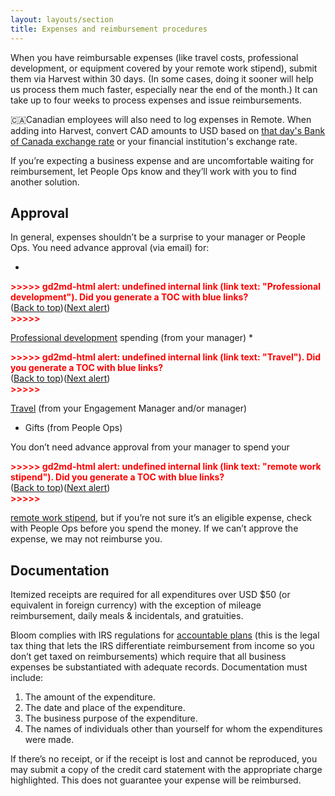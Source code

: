 ```yaml
---
layout: layouts/section
title: Expenses and reimbursement procedures
---
```


When you have reimbursable expenses (like travel costs, professional development, or equipment covered by your remote work stipend), submit them via Harvest within 30 days. (In some cases, doing it sooner will help us process them much faster, especially near the end of the month.) It can take up to four weeks to process expenses and issue reimbursements. 

🇨🇦Canadian employees will also need to log expenses in Remote. When adding into Harvest, convert CAD amounts to USD based on [that day's Bank of Canada exchange rate](https://www.bankofcanada.ca/rates/exchange/daily-exchange-rates-lookup/) or your financial institution's exchange rate.

If you’re expecting a business expense and are uncomfortable waiting for reimbursement, let People Ops know and they’ll work with you to find another solution.


## Approval

In general, expenses shouldn’t be a surprise to your manager or People Ops. You need advance approval (via email) for:

* 

<p id="gdcalert14" ><span style="color: red; font-weight: bold">>>>>>  gd2md-html alert: undefined internal link (link text: "Professional development"). Did you generate a TOC with blue links? </span><br>(<a href="#">Back to top</a>)(<a href="#gdcalert15">Next alert</a>)<br><span style="color: red; font-weight: bold">>>>>> </span></p>

[Professional development](#heading=h.1g2wtc3ivsz6) spending (from your manager)
* 

<p id="gdcalert15" ><span style="color: red; font-weight: bold">>>>>>  gd2md-html alert: undefined internal link (link text: "Travel"). Did you generate a TOC with blue links? </span><br>(<a href="#">Back to top</a>)(<a href="#gdcalert16">Next alert</a>)<br><span style="color: red; font-weight: bold">>>>>> </span></p>

[Travel](#heading=h.4buf5vmjr2kl) (from your Engagement Manager and/or manager)
* Gifts (from People Ops)

You don’t need advance approval from your manager to spend your 

<p id="gdcalert16" ><span style="color: red; font-weight: bold">>>>>>  gd2md-html alert: undefined internal link (link text: "remote work stipend"). Did you generate a TOC with blue links? </span><br>(<a href="#">Back to top</a>)(<a href="#gdcalert17">Next alert</a>)<br><span style="color: red; font-weight: bold">>>>>> </span></p>

[remote work stipend](#heading=h.po2w7dxbjir), but if you’re not sure it’s an eligible expense, check with People Ops before you spend the money. If we can’t approve the expense, we may not reimburse you.


## Documentation

Itemized receipts are required for all expenditures over USD $50 (or equivalent in foreign currency) with the exception of mileage reimbursement, daily meals & incidentals, and gratuities.

Bloom complies with IRS regulations for [accountable plans](https://www.investopedia.com/terms/a/accountableplan.asp#:~:text=According%20to%20IRS%20rules%2C%20under,company%20within%20a%20specified%20timeframe.)  (this is the legal tax thing that lets the IRS differentiate reimbursement from income so you don’t get taxed on reimbursements) which require that all business expenses be substantiated with adequate records. Documentation must include:



1. The amount of the expenditure.
2. The date and place of the expenditure.
3. The business purpose of the expenditure.
4. The names of individuals other than yourself for whom the expenditures were made.

If there’s no receipt, or if the receipt is lost and cannot be reproduced, you may submit a copy of the credit card statement with the appropriate charge highlighted. This does not guarantee your expense will be reimbursed.
